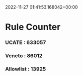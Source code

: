 2022-11-27 01:41:53.168042+00:00
# Rule Counter 
 ### UCATE : 633057

 ### Veneto : 86012

 ### Allowlist : 13925